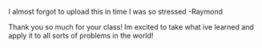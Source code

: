 I almost forgot to upload this in time I was so stressed 
-Raymond 

Thank you so much for your class! Im excited to take what ive learned and apply it to all sorts of problems in the world!